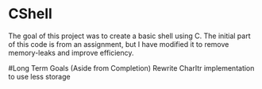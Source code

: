 # CShell

The goal of this project was to create a basic shell using C. The initial part of this code is from an assignment, but I have modified it to remove memory-leaks and improve efficiency.

#Long Term Goals (Aside from Completion)
Rewrite CharItr implementation to use less storage
